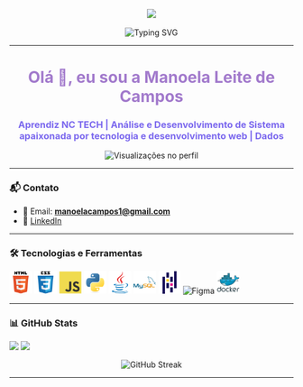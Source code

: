<p align="center">
  <img src="https://media.giphy.com/media/L8K62iTDkzGX6/giphy.gif" width="250"/>
</p>

<p align="center">
  <img src="https://readme-typing-svg.demolab.com?font=Fira+Code&weight=500&size=20&pause=1000&color=A27ACC&center=true&vCenter=true&width=435&lines=Oi%2C+eu+sou+a+Manoela!;Estudante+de+ADS+e+futura+dev+de+dados;Sempre+buscando+aprender+e+evoluir+%F0%9F%92%AB" alt="Typing SVG" />
</p>

---

<h1 align="center" style="color:#A27ACC;">Olá 👋, eu sou a Manoela Leite de Campos</h1>  
<h3 align="center" style="color:#7B68EE;">Aprendiz NC TECH | Análise e Desenvolvimento de Sistema apaixonada por tecnologia e desenvolvimento web | Dados</h3>  

<p align="center">
  <img src="https://komarev.com/ghpvc/?username=manuela-campos&label=Visualizações&color=9C7ACC&style=flat-square" alt="Visualizações no perfil" />
</p>

---

### 📬 Contato

- 📧 Email: **manoelacampos1@gmail.com**  
- 💼 [LinkedIn](https://www.linkedin.com/in/manoela-campos-a41a42356)

---

### 🛠️ Tecnologias e Ferramentas

<p align="left">
  <img src="https://raw.githubusercontent.com/devicons/devicon/master/icons/html5/html5-original-wordmark.svg" alt="HTML5" width="40" height="40"/>
  <img src="https://raw.githubusercontent.com/devicons/devicon/master/icons/css3/css3-original-wordmark.svg" alt="CSS3" width="40" height="40"/>
  <img src="https://raw.githubusercontent.com/devicons/devicon/master/icons/javascript/javascript-original.svg" alt="JavaScript" width="40" height="40"/>
  <img src="https://raw.githubusercontent.com/devicons/devicon/master/icons/python/python-original.svg" alt="Python" width="40" height="40"/>
  <img src="https://raw.githubusercontent.com/devicons/devicon/master/icons/java/java-original.svg" alt="Java" width="40" height="40"/>
  <img src="https://raw.githubusercontent.com/devicons/devicon/master/icons/mysql/mysql-original-wordmark.svg" alt="MySQL" width="40" height="40"/>
  <img src="https://raw.githubusercontent.com/devicons/devicon/2ae2a900d2f041da66e950e4d48052658d850630/icons/pandas/pandas-original.svg" alt="Pandas" width="40" height="40"/>
  <img src="https://www.vectorlogo.zone/logos/figma/figma-icon.svg" alt="Figma" width="40" height="40"/>
  <img src="https://raw.githubusercontent.com/devicons/devicon/master/icons/docker/docker-original-wordmark.svg" alt="Docker" width="40" height="40"/>
</p>

---

### 📊 GitHub Stats

<p align="left">
  <img width="47%" src="https://github-readme-stats.vercel.app/api?username=manuela-campos&show_icons=true&theme=vue-dark" />
  <img width="47%" src="https://github-readme-stats.vercel.app/api/top-langs/?username=manuela-campos&layout=compact&theme=vue-dark" />
</p>

<p align="center">
  <img src="https://github-readme-streak-stats.herokuapp.com/?user=manuela-campos&theme=vue-dark" alt="GitHub Streak" />
</p>

---


